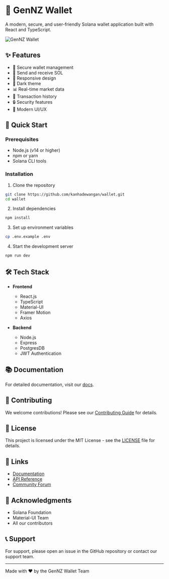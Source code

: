 # 🦄 GenNZ Wallet

A modern, secure, and user-friendly Solana wallet application built with React and TypeScript.

![GenNZ Wallet](https://res.cloudinary.com/dufjleqeu/image/upload/c_fit,h_0.30/ukdfkoce3r0ycbm3a7lj)

## ✨ Features

- 🔐 Secure wallet management
- 💸 Send and receive SOL
- 📱 Responsive design
- 🌙 Dark theme
- 📊 Real-time market data
- 🔄 Transaction history
- 🔒 Security features
- 🎨 Modern UI/UX

## 🚀 Quick Start

### Prerequisites

- Node.js (v14 or higher)
- npm or yarn
- Solana CLI tools

### Installation

1. Clone the repository
```bash
git clone https://github.com/kanhadewangan/wallet.git
cd wallet
```

2. Install dependencies
```bash
npm install
```

3. Set up environment variables
```bash
cp .env.example .env
```

4. Start the development server
```bash
npm run dev
```

## 🛠 Tech Stack

- **Frontend**
  - React.js
  - TypeScript
  - Material-UI
  - Framer Motion
  - Axios

- **Backend**
  - Node.js
  - Express
  - PostgresDB
  - JWT Authentication

## 📚 Documentation

For detailed documentation, visit our [docs](https://docs.gennz-wallet.com).

## 🤝 Contributing

We welcome contributions! Please see our [Contributing Guide](CONTRIBUTING.md) for details.

## 📄 License

This project is licensed under the MIT License - see the [LICENSE](LICENSE) file for details.

## 🔗 Links

- [Documentation](https://docs.gennz-wallet.com)
- [API Reference](https://api.gennz-wallet.com)
- [Community Forum](https://community.gennz-wallet.com)

## 🙏 Acknowledgments

- Solana Foundation
- Material-UI Team
- All our contributors

## 📞 Support

For support, please open an issue in the GitHub repository or contact our support team.

---

Made with ❤️ by the GenNZ Wallet Team
